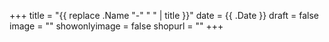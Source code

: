 +++
title = "{{ replace .Name "-" " " | title }}"
date = {{ .Date }}
draft = false
image = ""
showonlyimage = false
shopurl = ""
+++
